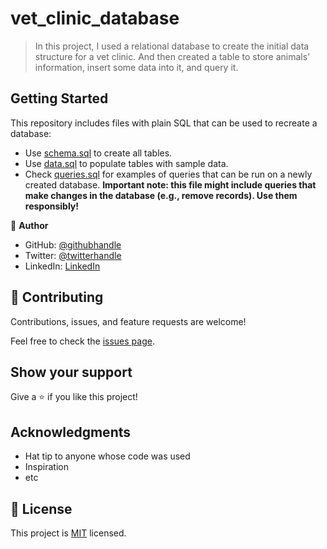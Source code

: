 # vet_clinic_database

> In this project, I used a relational database to create the initial data structure for a vet clinic. And then created a table to store animals' information, insert some data into it, and query it.


## Getting Started

This repository includes files with plain SQL that can be used to recreate a database:

- Use [schema.sql](./schema.sql) to create all tables.
- Use [data.sql](./data.sql) to populate tables with sample data.
- Check [queries.sql](./queries.sql) for examples of queries that can be run on a newly created database. **Important note: this file might include queries that make changes in the database (e.g., remove records). Use them responsibly!**



👤 **Author**

- GitHub: [@githubhandle](https://github.com/SiansandaTamara)
- Twitter: [@twitterhandle](https://twitter.com/TamaraSiansanda)
- LinkedIn: [LinkedIn](https://www.linkedin.com/in/tamara-siansanda/)

## 🤝 Contributing

Contributions, issues, and feature requests are welcome!

Feel free to check the [issues page](../../issues/).

## Show your support

Give a ⭐️ if you like this project!

## Acknowledgments

- Hat tip to anyone whose code was used
- Inspiration
- etc

## 📝 License

This project is [MIT](./MIT.md) licensed.
